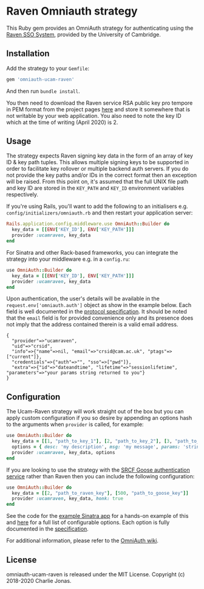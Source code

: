 # Raven Omniauth strategy

This Ruby gem provides an OmniAuth strategy for authenticating using the [Raven SSO System](https://raven.cam.ac.uk), provided by the University of Cambridge.

## Installation

Add the strategy to your `Gemfile`:

```ruby
gem 'omniauth-ucam-raven'
```

And then run `bundle install`.

You then need to download the Raven service RSA public key pro tempore in PEM format from the project pages [here](https://raven.cam.ac.uk/project/keys/) and store it somewhere that is not writable by your web application.
You also need to note the key ID which at the time of writing (April 2020) is 2.

## Usage

The strategy expects Raven signing key data in the form of an array of key ID & key path tuples.
This allows multiple signing keys to be supported in order to facilitate key rollover or multiple backend auth servers.
If you do not provide the key paths and/or IDs in the correct format then an exception will be raised.
From this point on, it's assumed that the full UNIX file path and key ID are stored in the `KEY_PATH` and `KEY_ID` environment variables respectively.

If you're using Rails, you'll want to add the following to an initialisers e.g. `config/initializers/omniauth.rb` and then restart your application server:

```ruby
Rails.application.config.middleware.use OmniAuth::Builder do
  key_data = [[ENV['KEY_ID'], ENV['KEY_PATH']]]
  provider :ucamraven, key_data
end
```

For Sinatra and other Rack-based frameworks, you can integrate the strategy into your middleware e.g. in a `config.ru`:

```ruby
use OmniAuth::Builder do
  key_data = [[ENV['KEY_ID'], ENV['KEY_PATH']]]
  provider :ucamraven, key_data
end
```

Upon authentication, the user's details will be available in the `request.env['omniauth.auth']` object as show in the example below. Each field is well documented in the [protocol specification](https://w3.charliejonas.co.uk/mirror/raven/waa2wls-protocol.txt).
It should be noted that the `email` field is for provided convenience only and its presence does not imply that the address contained therein is a valid email address.

```
{
  "provider"=>"ucamraven",
  "uid"=>"crsid",
  "info"=>{"name"=>nil, "email"=>"crsid@cam.ac.uk", "ptags"=>["current"]},
  "credentials"=>{"auth"=>"", "sso"=>["pwd"]},
  "extra"=>{"id"=>"dateandtime", "lifetime"=>"sessionlifetime", "parameters"=>"your params string returned to you"}
}
```

## Configuration

The Ucam-Raven strategy will work straight out of the box but you can apply custom configuration if you so desire by appending an options hash to the arguments when `provider` is called, for example:

```ruby
use OmniAuth::Builder do
  key_data = [[1, "path_to_key_1"], [2, "path_to_key_2"], [3, "path_to_key_3"]]
  options = { desc: 'my description', msg: 'my message', params: 'string to be returned after login', date: true }
  provider :ucamraven, key_data, options
end
```

If you are looking to use the strategy with the [SRCF Goose authentication service](https://auth.srcf.net) rather than Raven then you can include the following configuration:

```ruby
use OmniAuth::Builder do
  key_data = [[2, "path_to_raven_key"], [500, "path_to_goose_key"]]
  provider :ucamraven, key_data, honk: true
end
```

See the code for the [example Sinatra app](https://github.com/CHTJonas/omniauth-ucam-raven/blob/main/examples/sinatra) for a hands-on example of this and [here](https://github.com/CHTJonas/omniauth-ucam-raven/blob/main/lib/omniauth/strategies/ucam-raven.rb#L14) for a full list of configurable options.
Each option is fully documented in the [specification](https://w3.charliejonas.co.uk/mirror/raven/waa2wls-protocol.txt).

For additional information, please refer to the [OmniAuth wiki](https://github.com/intridea/omniauth/wiki).

## License

omniauth-ucam-raven is released under the MIT License.
Copyright (c) 2018-2020 Charlie Jonas.
